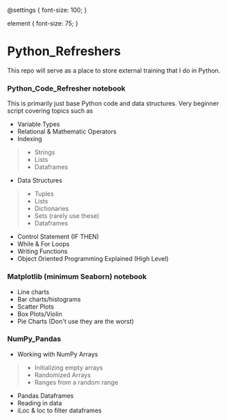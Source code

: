 @settings {
  font-size: 100;
}

element {
  font-size: 75;
}

# Python_Refreshers
This repo will serve as a place to store external training that I do in Python.  

### Python_Code_Refresher notebook
This is primarily just base Python code and data structures.  Very beginner script covering topics such as 
* Variable Types
* Relational & Mathematic Operators
* Indexing 
>* Strings
>* Lists
>* Dataframes
* Data Structures
>* Tuples
>* Lists
>* Dictionaries
>* Sets (rarely use these)
>* Dataframes
* Control Statement (IF THEN)
* While & For Loops
* Writing Functions
* Object Oriented Programming Explained (High Level)

### Matplotlib (minimum Seaborn) notebook
* Line charts
* Bar charts/histograms
* Scatter Plots
* Box Plots/Violin 
* Pie Charts (Don't use they are the worst)


### NumPy_Pandas
* Working with NumPy Arrays
>* Initializing empty arrays
>* Randomized Arrays
>* Ranges from a random range
* Pandas  Dataframes 
* Reading in data
* iLoc & loc to filter dataframes
